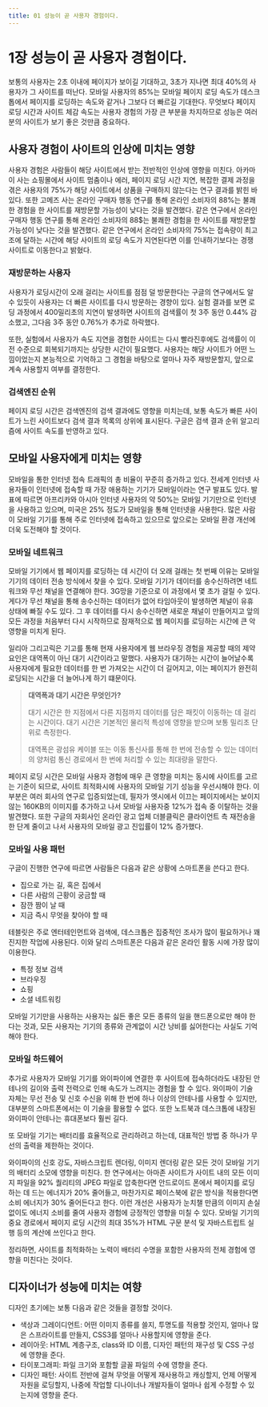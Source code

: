 ```yaml
---
title: 01 성능이 곧 사용자 경험이다.
---
```


# 1장 성능이 곧 사용자 경험이다.

보통의 사용자는 2초 이내에 페이지가 보이길 기대하고, 3초가 지나면 최대 40%의 사용자가 그 사이트를 떠난다. 모바일 사용자의 85%는 모바일 페이지 로딩 속도가 데스크톱에서 페이지를 로딩하는 속도와 같거나 그보다 더 빠르길 기대한다. 무엇보다 페이지 로딩 시간과 사이트 체감 속도는 사용자 경험의 가장 큰 부분을 차지하므로 성능은 여러분의 사이트가 보기 좋은 것만큼 중요하다.

## 사용자 경험이 사이트의 인상에 미치는 영향

사용자 경험은 사람들이 해당 사이트에서 받는 전반적인 인상에 영향을 미친다. 아카마이 사는 쇼핑몰에서 사이트 멈춤이나 에러, 페이지 로딩 시간 지연, 복잡한 결제 과정을 겪은 사용자의 75%가 해당 사이트에서 상품을 구매하지 않는다는 연구 결과를 밝힌 바 있다. 또한 고메즈 사는 온라인 구매자 행동 연구를 통해 온라인 소비자의 88%는 불쾌한 경험을 한 사이트를 재방문할 가능성이 낮다는 것을 발견했다. 같은 연구에서 온라인 구매자 행동 연구를 통해 온라인 소비자의 88$는 불쾌한 경험을 한 사이트를 재방문할 가능성이 낮다는 것을 발견했다. 같은 연구에서 온라인 소비자의 75%는 접속량이 최고조에 달하는 시간에 해당 사이트의 로딩 속도가 지연된다면 이를 인내하기보다는 경쟁 사이트로 이동한다고 밝혔다.

### 재방문하는 사용자

사용자가 로딩시간이 오래 걸리는 사이트를 점점 덜 방문한다는 구글의 연구에서도 알 수 있듯이 사용자는 더 빠른 사이트를 다시 방문하는 경향이 있다. 실험 결과를 보면 로딩 과정에서 400밀리초의 지연이 발생하면 사이트의 검색률이 첫 3주 동안 0.44% 감소했고, 그다음 3주 동안 0.76%가 추가로 하락했다.

또한, 실험에서 사용자가 속도 지연을 경험한 사이트는 다시 빨라진후에도 검색률이 이전 수준으로 회복되기까지는 상당한 시간이 필요했다. 사용자는 해당 사이트가 어떤 느낌이었는지 본능적으로 기억하고 그 경험을 바탕으로 얼마나 자주 재방문할지, 앞으로 계속 사용할지 여부를 결정한다.

### 검색엔진 순위

페이지 로딩 시간은 검색엔진의 검색 결과에도 영향을 미치는데, 보통 속도가 빠른 사이트가 느린 사이트보다 검색 결과 목록의 상위에 표시된다. 구글은 검색 결과 순위 알고리즘에 사이트 속도를 반영하고 있다.

## 모바일 사용자에게 미치는 영향

모바일을 통한 인터넷 접속 트래픽의 총 비율이 꾸준히 증가하고 있다. 전세계 인터넷 사용자들이 인터넷에 접속할 때 가장 애용하는 기기가 모바일이라는 연구 발표도 있다. 발표에 따르면 아프리카와 아시아 인터넷 사용자의 약 50%는 모바일 기기만으로 인터넷을 사용하고 있으며, 미국은 25% 정도가 모바일을 통해 인터넷을 사용한다. 많은 사람이 모바일 기기를 통해 주로 인터넷에 접속하고 있으므로 앞으로는 모바일 환경 개선에 더욱 도전해야 할 것이다.

### 모바일 네트워크

모바일 기기에서 웹 페이지를 로딩하는 데 시간이 더 오래 걸래는 첫 번째 이유는 모바일 기기의 데이터 전송 방식에서 찾을 수 있다. 모바일 기기가 데이터를 송수신하려면 네트워크와 무선 채널을 연결해야 한다. 3G망을 기준으로 이 과정에서 몇 초가 걸릴 수 있다. 게다가 무선 채널을 통해 송수신하는 데이터가 없어 타임아웃이 발생하면 체널이 유휴 상태에 빠질 수도 있다. 그 후 데이터를 다시 송수신하면 새로운 채널이 만들어지고 앞의 모든 과정을 처음부터 다시 시작하므로 잠재적으로 웹 페이지를 로딩하는 시간에 큰 악영향을 미치게 된다.

일리아 그리고릭은 기고를 통해 현재 사용자에게 웹 브라우징 경험을 제공할 때의 제약 요인은 대역폭이 아닌 대기 시간이라고 말했다. 사용자가 대기하는 시간이 늘어날수록 사용자에게 필요한 데이터를 한 번 가져오는 시간이 더 길어지고, 이는 페이지가 완전히 로딩되는 시간을 더 늘어나게 하기 떄문이다.

> **대역폭과 대기 시간은 무엇인가?**
>
> 대기 시간은 한 지점에서 다른 지점까지 데이터를 담은 패킷이 이동하는 데 걸리는 시간이다. 대기 시간은 기본적인 물리적 특성에 영향을 받으며 보통 밀리초 단위로 측정한다.
>
> 대역폭은 광섬유 케이블 또는 이동 통신사를 통해 한 번에 전송할 수 있는 데이터의 양처럼 통신 경로에서 한 번에 처리할 수 있는 최대량을 말한다.

페이지 로딩 시간은 모바일 사용자 경험에 매우 큰 영향을 미치는 동시에 사이트를 고르는 기준이 되므로, 사이트 최적화시에 사용자의 모바일 기기 성능을 우선시해야 한다. 이 부분은 여러 회사의 연구로 입증되었는데, 필자가 엣시에서 이끄는 페이지에서는 보이지 않는 160KB의 이미지를 추가하고 나서 모바일 사용자중 12%가 접속 중 이탈하는 것을 발견했다. 또한 구글의 자회사인 온라인 광고 업체 더블클릭은 클라이언트 측 재전송을 한 단계 줄이고 나서 사용자의 모바일 광고 진입률이 12% 증가했다.

### 모바일 사용 패턴

구글이 진행한 연구에 따르면 사람들은 다음과 같은 상황에 스마트폰을 쓴다고 한다.

- 집으로 가는 길, 혹은 집에서
- 다른 사람의 근황이 궁금할 때
- 잠깐 짬이 날 때
- 지금 즉시 무엇을 찾아야 할 때

테블릿은 주로 엔터테인먼트와 검색에, 데스크톱은 집중적인 조사가 많이 필요하거나 꽤 진지한 작업에 사용된다. 이와 달리 스마트폰은 다음과 같은 온라인 활동 시에 가장 많이 이용한다.

- 특정 정보 검색
- 브라우징
- 쇼핑
- 소셜 네트워킹

모바일 기기만을 사용하는 사용자는 싫든 좋은 모든 종류의 일을 핸드폰으로만 해야 한다는 것과, 모든 사용자는 기기의 종류와 관계없이 시간 낭비를 싫어한다는 사실도 기억해야 한다.

### 모바일 하드웨어

추가로 사용자가 모바일 기기를 와이파이에 연결한 후 사이트에 접속하더라도 내장된 안테나의 길이와 출력 전력으로 인해 속도가 느려지는 경험을 할 수 있다. 와이파이 기술 자체는 무선 전송 및 신호 수신을 위해 한 번에 하나 이상의 안테나를 사용할 수 있지만, 대부분의 스마트폰에서는 이 기술을 활용할 수 없다. 또한 노트북과 데스크톱에 내장된 와이파이 안테나는 휴대폰보다 훨씬 길다.

또 모바일 기기는 배터리를 효율적으로 관리하려고 하는데, 대표적인 방법 중 하나가 무선의 출력을 제한하는 것이다.

와이파이의 신호 강도, 자바스크립트 렌더링, 이미지 렌더링 같은 모든 것이 모바일 기기의 배터리 소모에 영향을 미친다. 한 연구에서는 아마존 사이트가 사이트 내의 모든 이미지 파일을 92% 퀄리티의 JPEG 파일로 압축한다면 안드로이드 폰에서 페이지를 로딩하는 데 드는 에너지가 20% 줄어들고, 마찬가지로 페이스북에 같은 방식을 적용한다면 소비 에너지가 30% 줄어든다고 한다. 이런 개선은 사용자가 눈치챌 만큼의 이미지 손실 없이도 에너지 소비를 줄여 사용자 경험에 긍정적인 영향을 미칠 수 있다. 모바일 기기의 중요 경로에서 페이지 로딩 시간의 최대 35%가 HTML 구문 분석 및 자바스트립트 실행 등의 계산에 쓰인다고 한다.

정리하면, 사이트를 최적화하는 노력이 배터리 수명을 포함한 사용자의 전체 경험에 영향을 미친다는 것이다.

## 디자이너가 성능에 미치는 여향

디자인 초기에는 보통 다음과 같은 것들을 결정할 것이다.

- 색상과 그레이디언트: 어떤 이미지 종류를 쓸지, 투명도를 적용할 것인지, 얼마나 많은 스프라이트를 만들지, CSS3를 얼마나 사용할지에 영향을 준다.
- 레이아웃: HTML 계층구조, class와 ID 이름, 디자인 패턴의 재구성 및 CSS 구성에 영향을 준다.
- 타이포그래피: 파일 크기와 포함할 글꼴 파일의 수에 영향을 준다.
- 디자인 패턴: 사이트 전반에 걸쳐 무엇을 어떻게 재사용하고 캐싱할지, 언제 어떻게 자원을 로딩할지, 나중에 작업할 디나이너나 개발자들이 얼마나 쉽게 수정할 수 있는지에 영향을 준다.
